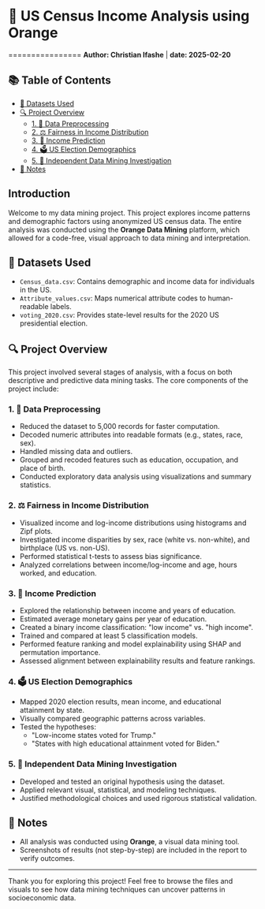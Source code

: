 # 🧠  US Census Income Analysis using Orange
================
**Author: Christian Ifashe** | **date: 2025-02-20**

## 📚 Table of Contents

- [📁 Datasets Used](#-datasets-used)
- [🔍 Project Overview](#-project-overview)
  - [1. 🧹 Data Preprocessing](#1--data-preprocessing)
  - [2. ⚖️ Fairness in Income Distribution](#2--fairness-in-income-distribution)
  - [3. 🤖 Income Prediction](#3--income-prediction)
  - [4. 🗳️ US Election Demographics](#4--us-election-demographics)
  - [5. 🔬 Independent Data Mining Investigation](#5--independent-data-mining-investigation)
- [📝 Notes](#-notes)

## Introduction
Welcome to my data mining project. This project explores income patterns and demographic factors using anonymized US census data. The entire analysis was conducted using the **Orange Data Mining** platform, which allowed for a code-free, visual approach to data mining and interpretation.

## 📁 Datasets Used
- `Census_data.csv`: Contains demographic and income data for individuals in the US.
- `Attribute_values.csv`: Maps numerical attribute codes to human-readable labels.
- `voting_2020.csv`: Provides state-level results for the 2020 US presidential election.

## 🔍 Project Overview

This project involved several stages of analysis, with a focus on both descriptive and predictive data mining tasks. The core components of the project include:

### 1. 🧹 Data Preprocessing
- Reduced the dataset to 5,000 records for faster computation.
- Decoded numeric attributes into readable formats (e.g., states, race, sex).
- Handled missing data and outliers.
- Grouped and recoded features such as education, occupation, and place of birth.
- Conducted exploratory data analysis using visualizations and summary statistics.

### 2. ⚖️ Fairness in Income Distribution
- Visualized income and log-income distributions using histograms and Zipf plots.
- Investigated income disparities by sex, race (white vs. non-white), and birthplace (US vs. non-US).
- Performed statistical t-tests to assess bias significance.
- Analyzed correlations between income/log-income and age, hours worked, and education.

### 3. 🤖 Income Prediction
- Explored the relationship between income and years of education.
- Estimated average monetary gains per year of education.
- Created a binary income classification: "low income" vs. "high income".
- Trained and compared at least 5 classification models.
- Performed feature ranking and model explainability using SHAP and permutation importance.
- Assessed alignment between explainability results and feature rankings.

### 4. 🗳️ US Election Demographics
- Mapped 2020 election results, mean income, and educational attainment by state.
- Visually compared geographic patterns across variables.
- Tested the hypotheses:
  - "Low-income states voted for Trump."
  - "States with high educational attainment voted for Biden."

### 5. 🔬 Independent Data Mining Investigation
- Developed and tested an original hypothesis using the dataset.
- Applied relevant visual, statistical, and modeling techniques.
- Justified methodological choices and used rigorous statistical validation.

## 📝 Notes
- All analysis was conducted using **Orange**, a visual data mining tool.
- Screenshots of results (not step-by-step) are included in the report to verify outcomes.

---

Thank you for exploring this project! Feel free to browse the files and visuals to see how data mining techniques can uncover patterns in socioeconomic data.

